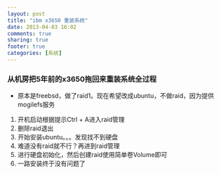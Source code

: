 ```yaml
---
layout: post
title: "ibm x3650 重装系统"
date: 2013-04-03 16:02
comments: true
sharing: true
footer: true
categories: [系统]
---
```



### 从机房把5年前的x3650拖回来重装系统全过程

+ 原本是freebsd，做了raid1。现在希望改成ubuntu，不做raid，因为提供mogilefs服务


1. 开机启动根据提示Ctrl + A进入raid管理
2. 删除raid退出
3. 开始安装ubuntu。。。发现找不到硬盘
4. 难道没有raid就不行？再进到raid管理
5. 进行硬盘初始化，然后创建raid使用简单卷Volume即可
6. 一路安装终于没有问题了
